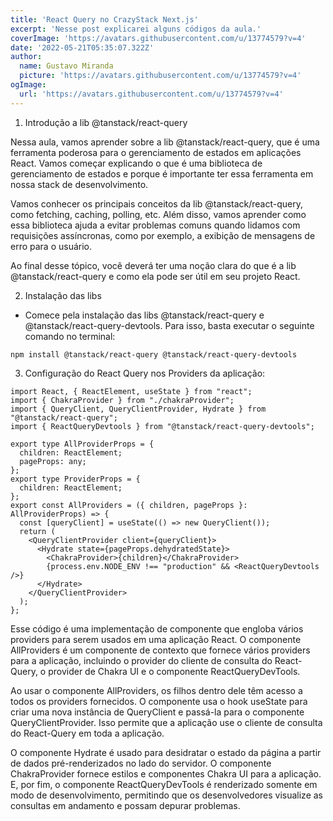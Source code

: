 ```yaml
---
title: 'React Query no CrazyStack Next.js'
excerpt: 'Nesse post explicarei alguns códigos da aula.'
coverImage: 'https://avatars.githubusercontent.com/u/13774579?v=4'
date: '2022-05-21T05:35:07.322Z'
author:
  name: Gustavo Miranda
  picture: 'https://avatars.githubusercontent.com/u/13774579?v=4'
ogImage:
  url: 'https://avatars.githubusercontent.com/u/13774579?v=4'
---
```

1.  Introdução a lib @tanstack/react-query

Nessa aula, vamos aprender sobre a lib @tanstack/react-query, que é uma ferramenta poderosa para o gerenciamento de estados em aplicações React. Vamos começar explicando o que é uma biblioteca de gerenciamento de estados e porque é importante ter essa ferramenta em nossa stack de desenvolvimento.

Vamos conhecer os principais conceitos da lib @tanstack/react-query, como fetching, caching, polling, etc. Além disso, vamos aprender como essa biblioteca ajuda a evitar problemas comuns quando lidamos com requisições assíncronas, como por exemplo, a exibição de mensagens de erro para o usuário.

Ao final desse tópico, você deverá ter uma noção clara do que é a lib @tanstack/react-query e como ela pode ser útil em seu projeto React.

2.  Instalação das libs

* Comece pela instalação das libs @tanstack/react-query e @tanstack/react-query-devtools. Para isso, basta executar o seguinte comando no terminal:
 
`npm install @tanstack/react-query @tanstack/react-query-devtools` 

3.  Configuração do React Query nos Providers da aplicação:
  
```tsx
import React, { ReactElement, useState } from "react";
import { ChakraProvider } from "./chakraProvider";
import { QueryClient, QueryClientProvider, Hydrate } from "@tanstack/react-query";
import { ReactQueryDevtools } from "@tanstack/react-query-devtools";

export type AllProviderProps = {
  children: ReactElement;
  pageProps: any;
};
export type ProviderProps = {
  children: ReactElement;
};
export const AllProviders = ({ children, pageProps }: AllProviderProps) => {
  const [queryClient] = useState(() => new QueryClient());
  return (
    <QueryClientProvider client={queryClient}>
      <Hydrate state={pageProps.dehydratedState}>
        <ChakraProvider>{children}</ChakraProvider>
        {process.env.NODE_ENV !== "production" && <ReactQueryDevtools />}
      </Hydrate>
    </QueryClientProvider>
  );
}; 
``` 
Esse código é uma implementação de componente que engloba vários providers para serem usados em uma aplicação React. O componente AllProviders é um componente de contexto que fornece vários providers para a aplicação, incluindo o provider do cliente de consulta do React-Query, o provider de Chakra UI e o componente ReactQueryDevTools.

Ao usar o componente AllProviders, os filhos dentro dele têm acesso a todos os providers fornecidos. O componente usa o hook useState para criar uma nova instância de QueryClient e passá-la para o componente QueryClientProvider. Isso permite que a aplicação use o cliente de consulta do React-Query em toda a aplicação.

O componente Hydrate é usado para desidratar o estado da página a partir de dados pré-renderizados no lado do servidor. O componente ChakraProvider fornece estilos e componentes Chakra UI para a aplicação. E, por fim, o componente ReactQueryDevTools é renderizado somente em modo de desenvolvimento, permitindo que os desenvolvedores visualize as consultas em andamento e possam depurar problemas.
